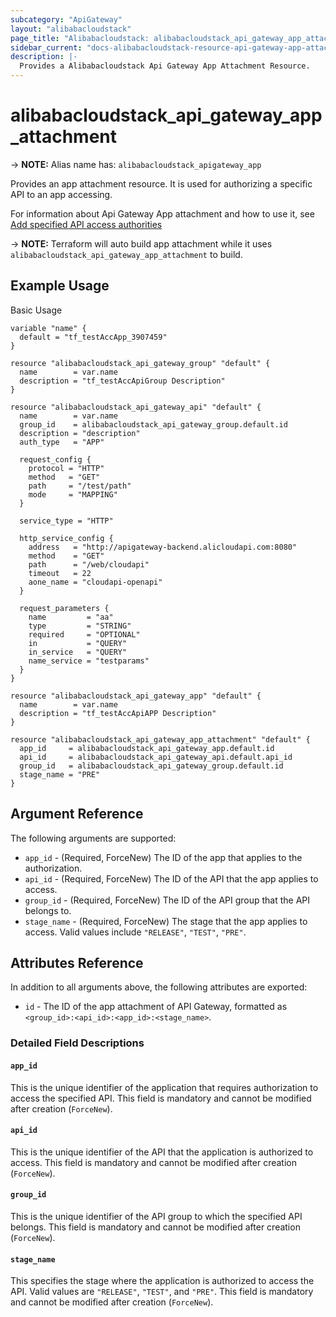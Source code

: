 ```yaml
---
subcategory: "ApiGateway"
layout: "alibabacloudstack"
page_title: "Alibabacloudstack: alibabacloudstack_api_gateway_app_attachment"
sidebar_current: "docs-alibabacloudstack-resource-api-gateway-app-attachment"
description: |- 
  Provides a Alibabacloudstack Api Gateway App Attachment Resource.
---
```


# alibabacloudstack_api_gateway_app_attachment
-> **NOTE:** Alias name has: `alibabacloudstack_apigateway_app`

Provides an app attachment resource. It is used for authorizing a specific API to an app accessing. 

For information about Api Gateway App attachment and how to use it, see [Add specified API access authorities](https://help.aliyun.com/apsara/enterprise/v_3_14_0_20210519/apigateway/apsara-developer-guide/authorize-the-app-to-use-multiple-apis-1.html?spm=a2c4g.14484438.10001.187)

-> **NOTE:** Terraform will auto build app attachment while it uses `alibabacloudstack_api_gateway_app_attachment` to build.

## Example Usage

Basic Usage

```hcl
variable "name" {
  default = "tf_testAccApp_3907459"
}

resource "alibabacloudstack_api_gateway_group" "default" {
  name        = var.name
  description = "tf_testAccApiGroup Description"
}

resource "alibabacloudstack_api_gateway_api" "default" {
  name        = var.name
  group_id    = alibabacloudstack_api_gateway_group.default.id
  description = "description"
  auth_type   = "APP"

  request_config {
    protocol = "HTTP"
    method   = "GET"
    path     = "/test/path"
    mode     = "MAPPING"
  }

  service_type = "HTTP"

  http_service_config {
    address   = "http://apigateway-backend.alicloudapi.com:8080"
    method    = "GET"
    path      = "/web/cloudapi"
    timeout   = 22
    aone_name = "cloudapi-openapi"
  }

  request_parameters {
    name         = "aa"
    type         = "STRING"
    required     = "OPTIONAL"
    in           = "QUERY"
    in_service   = "QUERY"
    name_service = "testparams"
  }
}

resource "alibabacloudstack_api_gateway_app" "default" {
  name        = var.name
  description = "tf_testAccApiAPP Description"
}

resource "alibabacloudstack_api_gateway_app_attachment" "default" {
  app_id     = alibabacloudstack_api_gateway_app.default.id
  api_id     = alibabacloudstack_api_gateway_api.default.api_id
  group_id   = alibabacloudstack_api_gateway_group.default.id
  stage_name = "PRE"
}
```

## Argument Reference

The following arguments are supported:

* `app_id` - (Required, ForceNew) The ID of the app that applies to the authorization.
* `api_id` - (Required, ForceNew) The ID of the API that the app applies to access.
* `group_id` - (Required, ForceNew) The ID of the API group that the API belongs to.
* `stage_name` - (Required, ForceNew) The stage that the app applies to access. Valid values include `"RELEASE"`, `"TEST"`, `"PRE"`.

## Attributes Reference

In addition to all arguments above, the following attributes are exported:

* `id` - The ID of the app attachment of API Gateway, formatted as `<group_id>:<api_id>:<app_id>:<stage_name>`.

### Detailed Field Descriptions

#### `app_id`

This is the unique identifier of the application that requires authorization to access the specified API. This field is mandatory and cannot be modified after creation (`ForceNew`).

#### `api_id`

This is the unique identifier of the API that the application is authorized to access. This field is mandatory and cannot be modified after creation (`ForceNew`).

#### `group_id`

This is the unique identifier of the API group to which the specified API belongs. This field is mandatory and cannot be modified after creation (`ForceNew`).

#### `stage_name`

This specifies the stage where the application is authorized to access the API. Valid values are `"RELEASE"`, `"TEST"`, and `"PRE"`. This field is mandatory and cannot be modified after creation (`ForceNew`).